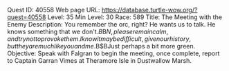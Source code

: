 Quest ID: 40558
Web page URL: https://database.turtle-wow.org/?quest=40558
Level: 35
Min Level: 30
Race: 589
Title: The Meeting with the Enemy
Description: You remember the orc, right? He wants us to talk. He knows something that we don't.$B$B$N, please remain calm, and try not to provoke them. I know it may be difficult, given our history, but they are much like you and me.$B$BJust perhaps a bit more green.
Objective: Speak with Falgran to begin the meeting, once complete, report to Captain Garran Vimes at Theramore Isle in Dustwallow Marsh.
